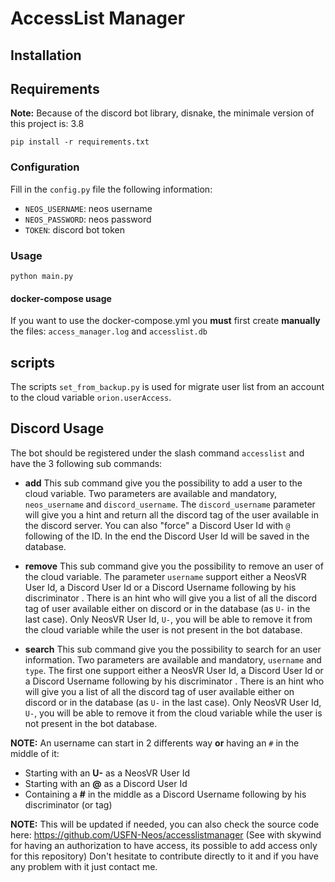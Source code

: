 # AccessList Manager

## Installation

## Requirements

**Note:** Because of the discord bot library, disnake, the minimale version
of this project is: 3.8

```
pip install -r requirements.txt
```

### Configuration

Fill in the `config.py` file the following information:
- `NEOS_USERNAME`: neos username
- `NEOS_PASSWORD`: neos password
- `TOKEN`: discord bot token

### Usage

```
python main.py
```

#### docker-compose usage

If you want to use the docker-compose.yml you **must** first create **manually**
the files: `access_manager.log` and `accesslist.db`

## scripts

The scripts `set_from_backup.py` is used for migrate user list from an account
to the cloud variable `orion.userAccess`.

## Discord Usage

The bot should be registered under the slash command `accesslist` and have the 3 following sub commands:

- **add** This sub command give you the possibility to add a user to the cloud variable. Two parameters are available and mandatory, `neos_username` and `discord_username`. The `discord_username` parameter will give you a hint and return all the discord tag of the user available in the discord server. You can also "force" a Discord User Id with `@` following of the ID. In the end the Discord User Id will be saved in the database.

- **remove** This sub command give you the possibility to  remove an user of the cloud variable. The parameter `username` support either a NeosVR User Id, a Discord User Id or a Discord Username following by his discriminator .  There is an hint who will give you a list of all the discord tag of user available either on discord or in the database (as `U-` in the last case). Only NeosVR User Id, `U-`, you will be able to remove it from the cloud variable while the user is not present in the bot database.

- **search** This sub command give you the possibility to search for an user information. Two parameters are available and mandatory, `username` and `type`. The first one support either a NeosVR User Id, a Discord User Id or a Discord Username following by his discriminator .  There is an hint who will give you a list of all the discord tag of user available either on discord or in the database (as `U-` in the last case).  Only NeosVR User Id, `U-`, you will be able to remove it from the cloud variable while the user is not present in the bot database.

**NOTE:** An username can start in 2 differents way **or** having an `#` in the middle of it:
- Starting with an **U-** as a NeosVR User Id
- Starting with an **@** as a Discord User Id
-  Containing a **#** in the middle as a Discord Username following by his discriminator (or tag)

**NOTE:** This will be updated if needed, you can also check the source code here: https://github.com/USFN-Neos/accesslistmanager (See with skywind for having an authorization to have access, its possible to add access only for this repository)
Don't hesitate to contribute directly to it and if you have any problem with it just contact me.
